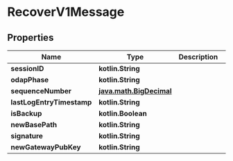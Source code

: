 
# RecoverV1Message

## Properties
Name | Type | Description | Notes
------------ | ------------- | ------------- | -------------
**sessionID** | **kotlin.String** |  | 
**odapPhase** | **kotlin.String** |  | 
**sequenceNumber** | [**java.math.BigDecimal**](java.math.BigDecimal.md) |  | 
**lastLogEntryTimestamp** | **kotlin.String** |  | 
**isBackup** | **kotlin.Boolean** |  | 
**newBasePath** | **kotlin.String** |  | 
**signature** | **kotlin.String** |  | 
**newGatewayPubKey** | **kotlin.String** |  |  [optional]



